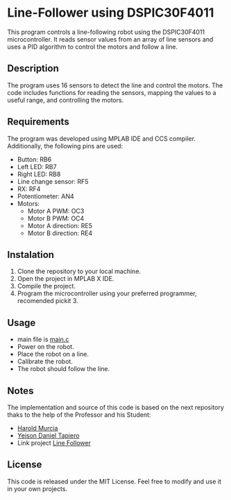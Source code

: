 # Line-Follower using DSPIC30F4011
This program controls a line-following robot using the DSPIC30F4011 microcontroller. It reads sensor values from an array of line sensors and uses a PID algorithm to control the motors and follow a line.

## Description
The program uses 16 sensors to detect the line and control the motors. The code includes functions for reading the sensors, mapping the values to a useful range, and controlling the motors.

## Requirements
The program was developed using MPLAB IDE and CCS compiler. Additionally, the following pins are used:

* Button: RB6
* Left LED: RB7
* Right LED: RB8
* Line change sensor: RF5
* RX: RF4
* Potentiometer: AN4
* Motors:
    * Motor A PWM: OC3
    * Motor B PWM: OC4
    * Motor A direction: RE5
    * Motor B direction: RE4

## Instalation
1. Clone the repository to your local machine.
2. Open the project in MPLAB X IDE.
3. Compile the project.
4. Program the microcontroller using your preferred programmer, recomended pickit 3.

## Usage
* main file is [main.c](/Seguidor_2019/main.c)
* Power on the robot.
* Place the robot on a line.
* Calibrate the robot.
* The robot should follow the line.

## Notes
The implementation and source of this code is based on the next repository thaks to the help of the Professor and his Student:

* [Harold Murcia](https://github.com/HaroldMurcia)
* [Yeison Daniel Tapiero]()
* Link project [Line Follower](https://github.com/HaroldMurcia/Line_Follower)

## License
This code is released under the MIT License. Feel free to modify and use it in your own projects.
